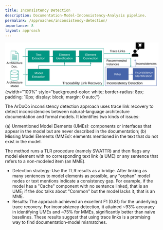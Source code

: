 ```yaml
---
title: Inconsistency Detection
description: Documentation-Model-Inconsistency-Analysis pipeline.
permalink: /approaches/inconsistency-detection/
importance: 8
layout: approach
---
```


![Approach Overview](/assets/img/approaches/icsa23-inconsistency.svg){:width="100%" style="background-color: white; border-radius: 8px; padding: 10px; display: block; margin: 0 auto;"}

The ArDoCo inconsistency detection approach uses trace link recovery to detect inconsistencies between natural-language architecture documentation and formal models.
It identifies two kinds of issues:

(a) Unmentioned Model Elements (UMEs): components or interfaces that appear in the model but are never described in the documentation;
(b) Missing Model Elements (MMEs): elements mentioned in the text that do not exist in the model.

The method runs a TLR procedure (namely SWATTR) and then flags any model element with no corresponding text link (a UME) or any sentence that refers to a non-modeled item (an MME).

- Detection strategy: Use the TLR results as a bridge. After linking as many sentences to model elements as possible, any "orphan" model nodes or text mentions indicate a consistency gap. For example, if the model has a "Cache" component with no sentence linked, that is an UME; if the doc talks about "Common" but the model lacks it, that is an MME.
- Results: The approach achieved an excellent F1 (0.81) for the underlying trace recovery. For inconsistency detection, it attained ~93% accuracy in identifying UMEs and ~75% for MMEs, significantly better than naive baselines. These results suggest that using trace links is a promising way to find documentation-model mismatches.
